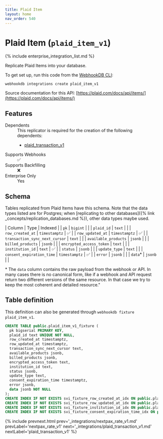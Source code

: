 ```yaml
---
title: Plaid Item
layout: home
nav_order: 540
---
```


# Plaid Item (`plaid_item_v1`)

{% include enterprise_integration_list.md %}


Replicate Plaid Items into your database.

To get set up, run this code from the [WebhookDB CLI](https://webhookdb.com/terminal):
```
webhookdb integrations create plaid_item_v1
```

Source documentation for this API: [https://plaid.com/docs/api/items/](https://plaid.com/docs/api/items/)

## Features

<dl>
<dt>Dependents</dt>
<dd>This replicator is required for the creation of the following dependents:
<ul>
<li><a href="{% link _integrations/plaid_transaction_v1.md %}">plaid_transaction_v1</a></li>
</ul>
</dd>

<dt>Supports Webhooks</dt>
<dd>✅</dd>
<dt>Supports Backfilling</dt>
<dd>❌</dd>
<dt>Enterprise Only</dt>
<dd>Yes</dd>

</dl>

## Schema

Tables replicated from Plaid Items have this schema.
Note that the data types listed are for Postgres;
when [replicating to other databases]({% link _concepts/replication_databases.md %}),
other data types maybe used.

| Column | Type | Indexed |
| `pk` | `bigint` |  |
| `plaid_id` | `text` |  |
| `row_created_at` | `timestamptz` | ✅ |
| `row_updated_at` | `timestamptz` | ✅ |
| `transaction_sync_next_cursor` | `text` |  |
| `available_products` | `jsonb` |  |
| `billed_products` | `jsonb` |  |
| `encrypted_access_token` | `text` |  |
| `institution_id` | `text` | ✅ |
| `status` | `jsonb` |  |
| `update_type` | `text` |  |
| `consent_expiration_time` | `timestamptz` | ✅ |
| `error` | `jsonb` |  |
| `data`* | `jsonb` |  |

<span class="fs-3">* The `data` column contains the raw payload from the webhook or API.
In many cases there is no canonical form, like if a webhook and API request return
two different versions of the same resource.
In that case we try to keep the most coherent and detailed resource."</span>

## Table definition

This definition can also be generated through `webhookdb fixture plaid_item_v1`.

```sql
CREATE TABLE public.plaid_item_v1_fixture (
  pk bigserial PRIMARY KEY,
  plaid_id text UNIQUE NOT NULL,
  row_created_at timestamptz,
  row_updated_at timestamptz,
  transaction_sync_next_cursor text,
  available_products jsonb,
  billed_products jsonb,
  encrypted_access_token text,
  institution_id text,
  status jsonb,
  update_type text,
  consent_expiration_time timestamptz,
  error jsonb,
  data jsonb NOT NULL
);
CREATE INDEX IF NOT EXISTS svi_fixture_row_created_at_idx ON public.plaid_item_v1_fixture (row_created_at);
CREATE INDEX IF NOT EXISTS svi_fixture_row_updated_at_idx ON public.plaid_item_v1_fixture (row_updated_at);
CREATE INDEX IF NOT EXISTS svi_fixture_institution_id_idx ON public.plaid_item_v1_fixture (institution_id);
CREATE INDEX IF NOT EXISTS svi_fixture_consent_expiration_time_idx ON public.plaid_item_v1_fixture (consent_expiration_time);
```

{% include prevnext.html prev='_integrations/nextpax_rate_v1.md' prevLabel='nextpax_rate_v1' next='_integrations/plaid_transaction_v1.md' nextLabel='plaid_transaction_v1' %}
